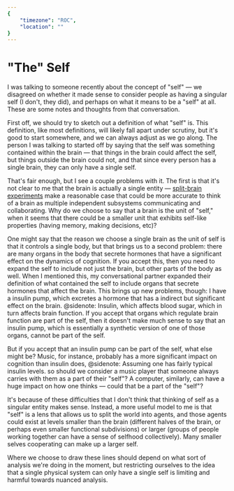 ```yaml
---
{
	"timezone": "ROC",
	"location": ""
}
---
```

# "The" Self

I was talking to someone recently about the concept of "self" — we disagreed on whether it made sense to consider people as having a singular self (I don't, they did), and perhaps on what it means to be a "self" at all. These are some notes and thoughts from that conversation.

First off, we should try to sketch out a definition of what "self" is. This definition, like most definitions, will likely fall apart under scrutiny, but it's good to start somewhere, and we can always adjust as we go along. The person I was talking to started off by saying that the self was something contained within the brain — that things in the brain could affect the self, but things outside the brain could not, and that since every person has a single brain, they can only have a single self.

That's fair enough, but I see a couple problems with it. The first is that it's not clear to me that the brain is actually a single entity — [split-brain experiments](https://embryo.asu.edu/pages/roger-sperrys-split-brain-experiments-1959-1968) make a reasonable case that could be more accurate to think of a brain as multiple independent subsystems communicating and collaborating. Why do we choose to say that a brain is the unit of "self," when it seems that there could be a smaller unit that exhibits self-like properties (having memory, making decisions, etc)?

One might say that the reason we choose a single brain as the unit of self is that it controls a single body, but that brings us to a second problem: there are many organs in the body that secrete hormones that have a significant effect on the dynamics of cognition. If you accept this, then you need to expand the self to include not just the brain, but other parts of the body as well. When I mentioned this, my conversational partner expanded their definition of what contained the self to include organs that secrete hormones that affect the brain. This brings up new problems, though: I have a insulin pump, which excretes a hormone that has a indirect but significant effect on the brain.
@sidenote: Insulin, which affects blood sugar, which in turn affects brain function.
If you accept that organs which regulate brain function are part of the self, then it doesn't make much sense to say that an insulin pump, which is essentially a synthetic version of one of those organs, cannot be part of the self.

But if you accept that an insulin pump can be part of the self, what else might be? Music, for instance, probably has a more significant impact on cognition than insulin does,
@sidenote: Assuming one has fairly typical insulin levels.
so should we consider a music player that someone always carries with them as a part of their "self"? A computer, similarly, can have a huge impact on how one thinks — could that be a part of the "self"?

It's because of these difficulties that I don't think that thinking of self as a singular entity makes sense. Instead, a more useful model to me is that "self" is a lens that allows us to split the world into agents, and those agents could exist at levels smaller than the brain (different halves of the brain, or perhaps even smaller functional subdivisions) or larger (groups of people working together can have a sense of selfhood collectively). Many smaller selves cooperating can make up a larger self.

Where we choose to draw these lines should depend on what sort of analysis we're doing in the moment, but restricting ourselves to the idea that a single physical system can only have a single self is limiting and harmful towards nuanced analysis.
